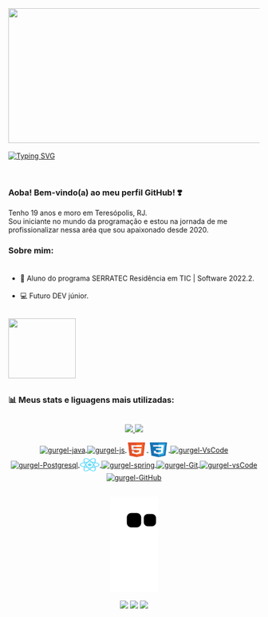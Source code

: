 <img src="https://user-images.githubusercontent.com/110734237/205359846-83bf0651-fd7e-45ff-af4d-f5a465e684d7.gif" width="1000" height="270"/>


[![Typing SVG](https://readme-typing-svg.herokuapp.com/?color=ff91a4&size=35&center=true&vCenter=true&width=1000&lines=Bem-vindo+ao+meu+perfil+do+Github!;Welcome+to+my+Github+profile!;Bienvenue+sur+mon+profil+Github!;¡Bienvenido+a+mi+perfil+de+Github!;Benvenuto+nel+mio+profilo+Github!;Willkommen+auf+meinem+Github-Profil!;Добро+пожаловать+в+мой+профиль+на+Github!;私のGithubプロフィールへようこそ！)](https://git.io/typing-svg)

<img src="https://user-images.githubusercontent.com/110734237/205373104-77859c59-0710-4dd8-9629-a43dd26483c4.jpg" width="1200" height="1"/>



### Aoba! Bem-vindo(a) ao meu perfil GitHub! ❣️
Tenho 19 anos e moro em Teresópolis, RJ.</br>
Sou iniciante no mundo da programação e estou na jornada de me profissionalizar nessa aréa que sou apaixonado desde 2020.


### Sobre mim:<br/><br/>
- 🍂 Aluno do programa SERRATEC Residência em TIC | Software 2022.2. <br/><br/>
- 💻 Futuro DEV júnior.
<br/>

<img src="https://user-images.githubusercontent.com/110734237/205339657-76075de5-d829-49a7-a098-8a6761b81794.gif" width="135" height="120"/>

##

###  📊 Meus stats e liguagens mais utilizadas:<br/>
<br/>

<div align="center">

 <a href="https://github.com/Fabio-Gurgel">
 <img height="165em" src="https://github-readme-stats.vercel.app/api?username=Fabio-Gurgel&show_icons=true&theme=aura_dark&include_all_commits=true&count_private=true&hide_border=true&bg_color=0D1117"/>
 <img height="165em" src="https://github-readme-stats.vercel.app/api/top-langs/?username=Fabio-Gurgel&layout=compact&langs_count=7&theme=aura_dark&hide_border=true&bg_color=0D1117"/>


<div style="display: inline_block"><br>
    <img align="center" alt="gurgel-java" height="30" width="40" src="https://cdn.jsdelivr.net/gh/devicons/devicon/icons/java/java-original.svg" width="40" height="40"/> 
    
   <img align="center" alt="gurgel-js" height="30" width="40" src="https://cdn.jsdelivr.net/gh/devicons/devicon/icons/javascript/javascript-original.svg" width="40" height="40"/> 
    
  <img align="center" alt="gurgel-HTML" height="30" width="40" src="https://raw.githubusercontent.com/devicons/devicon/master/icons/html5/html5-original.svg"> 
    
  <img align="center" alt="gurgel-CSS" height="30" width="40" src="https://raw.githubusercontent.com/devicons/devicon/master/icons/css3/css3-original.svg">
    
  <img align="center" alt="gurgel-VsCode" height="30" width="40" src="https://cdn.jsdelivr.net/gh/devicons/devicon/icons/vscode/vscode-original.svg" width="40" height="40"/>
    
<img align="center" alt="gurgel-Postgresql" height="30" width="40" src="https://cdn.jsdelivr.net/gh/devicons/devicon/icons/postgresql/postgresql-original.svg" width="40" height="40"/>

<img align="center" alt="gurgel-react" height="30" width="40" src="https://raw.githubusercontent.com/devicons/devicon/master/icons/react/react-original.svg" width="40" height="40"/>

<img align="center" alt="gurgel-spring" height="30" width="40" src="https://cdn.jsdelivr.net/gh/devicons/devicon/icons/spring/spring-original.svg" width="40" height="40"/>

<img align="center" alt="gurgel-Git" height="30" width="40" src="https://cdn.jsdelivr.net/gh/devicons/devicon/icons/git/git-original.svg" width="30" height="30"/>

<img align="center" alt="gurgel-vsCode" height="30" width="40" src="https://cdn.jsdelivr.net/gh/devicons/devicon/icons/vscode/vscode-original.svg" width="30" height="30"/>
    
<img align="center" alt="gurgel-GitHub" height="30" width="40" src="https://cdn.jsdelivr.net/gh/devicons/devicon/icons/github/github-original.svg" width="30" height="30"/>

</div>

##

![Snake gif](https://github.com/Fabio-Gurgel/Fabio-Gurgel/blob/output/github-contribution-grid-snake.svg)

    
<a href="https://instagram.com/_gurgel.fabio" target="_blank"><img src="https://img.shields.io/badge/-Instagram-%23E4405F?style=for-the-badge&logo=instagram&logoColor=white" target="_blank"></a>
  <a href = "mailto:fabio_cc_gurgel@gmail.com"><img src="https://img.shields.io/badge/-Gmail-%23333?style=for-the-badge&logo=gmail&logoColor=white" target="_blank"></a>
  <a href="https://www.linkedin.com/in/f%C3%A1bio-gurgel-6b6b17240/" target="_blank"><img src="https://img.shields.io/badge/-LinkedIn-%230077B5?style=for-the-badge&logo=linkedin&logoColor=white" target="_blank"></a>
  
    
 </div>
    
    
    
 <!--
   ### 📅 Histórico de commits:
 ![Snake gif](https://github.com/Fabio-Gurgel/Fabio-Gurgel/blob/output/github-contribution-grid-snake.svg)
 
<div align="center">

<img src="https://user-images.githubusercontent.com/110734237/197423837-eca6dfa6-0b21-4cc0-a450-125eaf5da07b.gif" width="80" height="80"/>
<img src="https://user-images.githubusercontent.com/110734237/197424693-6364803b-5f8c-42fe-8b38-763d94bfa498.gif" width="80" height="80"/>
<img src="https://user-images.githubusercontent.com/110734237/197424720-39331881-f8c8-46a4-8e94-a3c5942d2adf.gif" width="80" height="80"/>
<img src="https://user-images.githubusercontent.com/110734237/197424780-b60df1b4-3d0c-4d78-a188-e58de50ca5b4.gif" width="80" height="80"/>


 <a href="https://github.com/Fabio-Gurgel/github-readme-activity-graph"><img alt="Gurgel's Activity Graph" src="https://activity-graph.herokuapp.com/graph?username=Fabio-Gurgel&bg_color=0D1117&color=B94CF7&line=F74CC3&point=62FFFC&hide_border=true" /></a>
 
</div>

 -->

